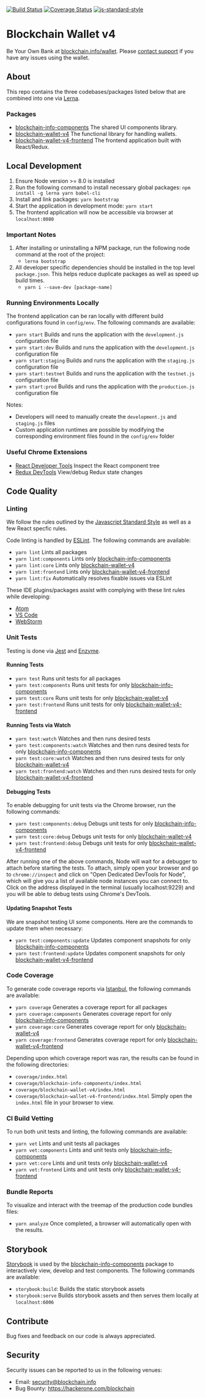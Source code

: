 [![Build Status](https://travis-ci.org/blockchain/blockchain-wallet-v4-frontend.svg?branch=master)](https://travis-ci.org/blockchain/blockchain-wallet-v4-frontend)
[![Coverage Status](https://coveralls.io/repos/github/blockchain/blockchain-wallet-v4-frontend/badge.svg)](https://coveralls.io/github/blockchain/blockchain-wallet-v4-frontend)
[![js-standard-style](https://img.shields.io/badge/code%20style-standard-brightgreen.svg)](http://standardjs.com)

# Blockchain Wallet v4
Be Your Own Bank at [blockchain.info/wallet](https://blockchain.info/wallet).
Please [contact support](https://support.blockchain.com) if you have any issues using the wallet.

## About
This repo contains the three codebases/packages listed below that are combined into one via [Lerna](https://github.com/lerna/lerna).

### Packages
 * [blockchain-info-components](./packages/blockchain-info-components) The shared UI components library.
 * [blockchain-wallet-v4](./packages/blockchain-wallet-v4) The functional library for handling wallets.
 * [blockchain-wallet-v4-frontend](./packages/blockchain-wallet-v4-frontend) The frontend application built with React/Redux.


## Local Development
1. Ensure Node version >= 8.0 is installed
2. Run the following command to install necessary global packages: `npm install -g lerna yarn babel-cli`
3. Install and link packages: `yarn bootstrap`
4. Start the application in development mode: `yarn start`
5. The frontend application will now be accessible via browser at `localhost:8080`

### Important Notes
1. After installing or uninstalling a NPM package, run the following node command at the root of the project:
   * `lerna bootstrap`
2. All developer specific dependencies should be installed in the top level `package.json`. This helps reduce duplicate packages as well as speed up build times.
   * `yarn i --save-dev [package-name]`

### Running Environments Locally
The frontend application can be ran locally with different build configurations found in `config/env`.  The following commands are available:
 * `yarn start` Builds and runs the application with the `development.js` configuration file
 * `yarn start:dev` Builds and runs the application with the `development.js` configuration file
 * `yarn start:staging` Builds and runs the application with the `staging.js` configuration file
 * `yarn start:testnet` Builds and runs the application with the `testnet.js` configuration file
 * `yarn start:prod` Builds and runs the application with the `production.js` configuration file

Notes:
 * Developers will need to manually create the `development.js` and `staging.js` files
 * Custom application runtimes are possible by modifying the corresponding environment files found in the `config/env` folder
 
### Useful Chrome Extensions
 * [React Developer Tools](https://chrome.google.com/webstore/detail/redux-devtools/lmhkpmbekcpmknklioeibfkpmmfibljd?hl=en) Inspect the React component tree
 * [Redux DevTools](https://chrome.google.com/webstore/detail/redux-devtools/lmhkpmbekcpmknklioeibfkpmmfibljd?hl=en) View/debug Redux state changes


## Code Quality
### Linting
We follow the rules outlined by the [Javascript Standard Style](https://standardjs.com/rules.html) as well as a few React specfic rules.

Code linting is handled by [ESLint](https://eslint.org/). The following commands are available:
 * `yarn lint` Lints all packages
 * `yarn lint:components` Lints only [blockchain-info-components](./packages/blockchain-info-components)
 * `yarn lint:core` Lints only [blockchain-wallet-v4](./packages/blockchain-wallet-v4)
 * `yarn lint:frontend` Lints only [blockchain-wallet-v4-frontend](./packages/blockchain-wallet-v4-frontend)
 * `yarn lint:fix` Automatically resolves fixable issues via ESLint

These IDE plugins/packages assist with complying with these lint rules while developing:
 * [Atom](https://atom.io/packages/linter-js-standard)
 * [VS Code](https://marketplace.visualstudio.com/items?itemName=chenxsan.vscode-standardjs)
 * [WebStorm](https://blog.jetbrains.com/webstorm/2017/04/using-javascript-standard-style/)

### Unit Tests
Testing is done via [Jest](https://facebook.github.io/jest/) and [Enzyme](http://airbnb.io/enzyme/).

#### Running Tests
 * `yarn test` Runs unit tests for all packages
 * `yarn test:components` Runs unit tests for only [blockchain-info-components](./packages/blockchain-info-components)
 * `yarn test:core` Runs unit tests for only [blockchain-wallet-v4](./packages/blockchain-wallet-v4)
 * `yarn test:frontend` Runs unit tests for only [blockchain-wallet-v4-frontend](./packages/blockchain-wallet-v4-frontend)

#### Running Tests via Watch
 * `yarn test:watch` Watches and then runs desired tests
 * `yarn test:components:watch` Watches and then runs desired tests for only [blockchain-info-components](./packages/blockchain-info-components)
 * `yarn test:core:watch` Watches and then runs desired tests for only [blockchain-wallet-v4](./packages/blockchain-wallet-v4)
 * `yarn test:frontend:watch` Watches and then runs desired tests for only [blockchain-wallet-v4-frontend](./packages/blockchain-wallet-v4-frontend)

#### Debugging Tests
To enable debugging for unit tests via the Chrome browser, run the following commands:
 * `yarn test:components:debug` Debugs unit tests for only [blockchain-info-components](./packages/blockchain-info-components)
 * `yarn test:core:debug` Debugs unit tests for only [blockchain-wallet-v4](./packages/blockchain-wallet-v4)
 * `yarn test:frontend:debug` Debugs unit tests for only [blockchain-wallet-v4-frontend](./packages/blockchain-wallet-v4-frontend)

After running one of the above commands, Node will wait for a debugger to attach before starting the tests.
To attach, simply open your browser and go to `chrome://inspect` and click on "Open Dedicated DevTools for Node",
which will give you a list of available node instances you can connect to. Click on the address displayed in the terminal
(usually localhost:9229) and you will be able to debug tests using Chrome's DevTools.

#### Updating Snapshot Tests
We are snapshot testing UI some components. Here are the commands to update them when necessary:
 * `yarn test:components:update` Updates component snapshots for only [blockchain-info-components](./packages/blockchain-info-components)
 * `yarn test:frontend:update` Updates component snapshots for only [blockchain-wallet-v4-frontend](./packages/blockchain-wallet-v4-frontend)


### Code Coverage
To generate code coverage reports via [Istanbul](https://istanbul.js.org/), the following commands are available:
 * `yarn coverage` Generates a coverage report for all packages
 * `yarn coverage:components` Generates coverage report for only [blockchain-info-components](./packages/blockchain-info-components)
 * `yarn coverage:core` Generates coverage report for only [blockchain-wallet-v4](./packages/blockchain-wallet-v4)
 * `yarn coverage:frontend` Generates coverage report for only [blockchain-wallet-v4-frontend](./packages/blockchain-wallet-v4-frontend)

Depending upon which coverage report was ran, the results can be found in the following directories:
 * `coverage/index.html`
 * `coverage/blockchain-info-components/index.html`
 * `coverage/blockchain-wallet-v4/index.html`
 * `coverage/blockchain-wallet-v4-frontend/index.html`
Simply open the `index.html` file in your browser to view.

### CI Build Vetting
To run both unit tests and linting, the following commands are available:
 * `yarn vet` Lints and unit tests all packages
 * `yarn vet:components` Lints and unit tests only [blockchain-info-components](./packages/blockchain-info-components)
 * `yarn vet:core` Lints and unit tests only [blockchain-wallet-v4](./packages/blockchain-wallet-v4)
 * `yarn vet:frontend` Lints and unit tests only [blockchain-wallet-v4-frontend](./packages/blockchain-wallet-v4-frontend)

### Bundle Reports
To visualize and interact with the treemap of the production code bundles files:
 * `yarn analyze`
Once completed, a browser will automatically open with the results.

## Storybook
[Storybook](https://github.com/storybooks/storybook) is used by the [blockchain-info-components](./packages/blockchain-info-components) package to interactively view, develop and test components.
The following commands are available:
 * `storybook:build`: Builds the static storybook assets
 * `storybook:serve` Builds storybook assets and then serves them locally at `localhost:6006`

## Contribute
Bug fixes and feedback on our code is always appreciated.


## Security
Security issues can be reported to us in the following venues:

* Email: security@blockchain.info
* Bug Bounty: https://hackerone.com/blockchain
